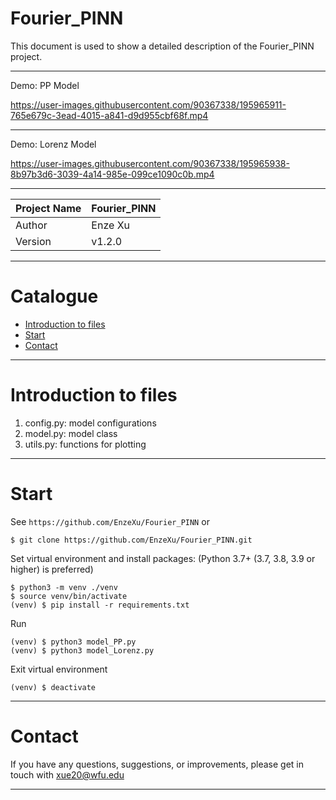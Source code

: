 Fourier_PINN
===========================
This document is used to show a detailed description of the Fourier_PINN project.

****
Demo: PP Model

https://user-images.githubusercontent.com/90367338/195965911-765e679c-3ead-4015-a841-d9d955cbf68f.mp4

****

Demo: Lorenz Model

https://user-images.githubusercontent.com/90367338/195965938-8b97b3d6-3039-4a14-985e-099ce1090c0b.mp4


****
 
| Project Name | Fourier_PINN |
|--------------|--------------|
| Author       | Enze Xu      |
| Version      | v1.2.0       |

****
# Catalogue
* [Introduction to files](#introduction-to-files)
* [Start](#start)
* [Contact](#contact)

****
# Introduction to files
1. config.py: model configurations
2. model.py: model class
3. utils.py: functions for plotting

****
# Start
See `https://github.com/EnzeXu/Fourier_PINN` or
```shell
$ git clone https://github.com/EnzeXu/Fourier_PINN.git
```

Set virtual environment and install packages: (Python 3.7+ (3.7, 3.8, 3.9 or higher) is preferred)
```shell
$ python3 -m venv ./venv
$ source venv/bin/activate
(venv) $ pip install -r requirements.txt
```

Run
```shell
(venv) $ python3 model_PP.py
(venv) $ python3 model_Lorenz.py
```

Exit virtual environment
```shell
(venv) $ deactivate
```
****

# Contact
If you have any questions, suggestions, or improvements, please get in touch with xue20@wfu.edu
****
